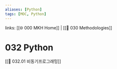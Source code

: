 ```yaml
---
aliases: [Python]
tags: [MOC, Python]
---
```

links: [[🌐 000 MKH Home]] | [[📖 030 Methodologies]]

# 032 Python
[[📗 032.01 비동기프로그래밍]]